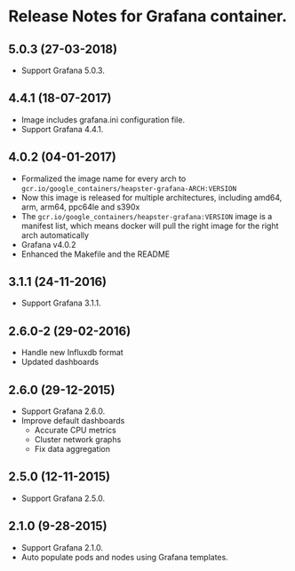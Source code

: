 # Release Notes for Grafana container.

## 5.0.3 (27-03-2018)
- Support Grafana 5.0.3.

## 4.4.1 (18-07-2017)
- Image includes grafana.ini configuration file.
- Support Grafana 4.4.1.

## 4.0.2 (04-01-2017)
- Formalized the image name for every arch to `gcr.io/google_containers/heapster-grafana-ARCH:VERSION`
- Now this image is released for multiple architectures, including amd64, arm, arm64, ppc64le and s390x
- The `gcr.io/google_containers/heapster-grafana:VERSION` image is a manifest list, which means docker will pull the right image for the right arch automatically
- Grafana v4.0.2
- Enhanced the Makefile and the README

## 3.1.1 (24-11-2016)
- Support Grafana 3.1.1.

## 2.6.0-2 (29-02-2016)
- Handle new Influxdb format
- Updated dashboards

## 2.6.0 (29-12-2015)
- Support Grafana 2.6.0.
- Improve default dashboards
  - Accurate CPU metrics
  - Cluster network graphs
  - Fix data aggregation

## 2.5.0 (12-11-2015)
- Support Grafana 2.5.0.

## 2.1.0 (9-28-2015)
- Support Grafana 2.1.0.
- Auto populate pods and nodes using Grafana templates.

